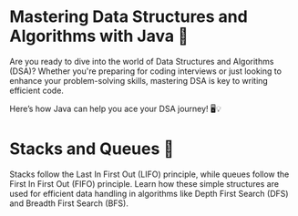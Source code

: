 # Mastering Data Structures and Algorithms with Java 🚀
Are you ready to dive into the world of Data Structures and Algorithms (DSA)? Whether you're preparing for coding interviews or just looking to enhance your problem-solving skills, mastering DSA is key to writing efficient code.

Here’s how Java can help you ace your DSA journey! 🖥️💡
# Stacks and Queues 🧱
Stacks follow the Last In First Out (LIFO) principle, while queues follow the First In First Out (FIFO) principle. Learn how these simple structures are used for efficient data handling in algorithms like Depth First Search (DFS) and Breadth First Search (BFS).
